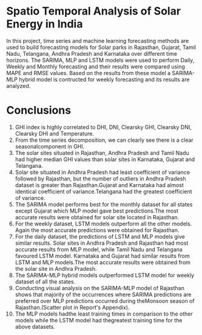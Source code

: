 # Spatio Temporal Analysis of Solar Energy in India

In this project, time series and machine learning forecasting methods are used to build forecasting models for Solar parks in Rajasthan, Gujarat, Tamil Nadu, Telangana, Andhra Pradesh and Karnataka over different time horizons. The SARIMA, MLP and LSTM models were used to perform Daily, Weekly and Monthly forecasting and their results were compared using MAPE and RMSE values. Based on the results from these model a SARIMA-MLP hybrid model is contructed for weekly forecasting and its results are analyzed.




# Conclusions
1. GHI index is highly correlated to DHI, DNI, Clearsky GHI, Clearsky DNI, Clearsky DHI and Temperature.
2. From the time series decomposition, we can clearly see there is a clear seasonalcomponent in GHI.
3. The solar sites situated in Rajasthan, Andhra Pradesh and Tamil Nadu had higher median GHI values than solar sites in Karnataka, Gujarat and Telangana.
4. Solar site situated in Andhra Pradesh had least coefficient of variance followed by Rajasthan, but the number of outliers in Andhra Pradesh dataset is greater than Rajasthan.Gujarat and Karnataka had almost identical coefficient of variance.Telangana had the greatest coefficient of variance.
5. The SARIMA model performs best for the monthly dataset for all states except Gujarat which MLP model gave best predictions.The most accurate results were obtained for solar site located in Rajasthan.
6. For the weekly dataset, LSTM models outperform all the other models. Again the most accurate predictions were obtained for Rajasthan.
7. For the daily dataset, the predictions of LSTM and MLP models give similar results. Solar sites in Andhra Pradesh and Rajasthan had most accurate results from MLP model, while Tamil Nadu and Telangana favoured LSTM model. Karnataka and Gujarat had similar results from LSTM and MLP models.The most accurate results were obtained from the solar site in Andhra Pradesh.
8. The SARIMA-MLP hybrid models outperformed LSTM model for weekly dataset of all the states. 
9. Conducting visual analysis on the SARIMA-MLP model of Rajasthan shows that majority of the occurrences where SARIMA predictions are preferred over MLP predictions occurred during theMonsoon season of Rajasthan.(Scatter plot in Report's Appendix).
10. The MLP models hadthe least training times in comparison to the other models while the LSTM model had thegreatest training time for the above datasets.
